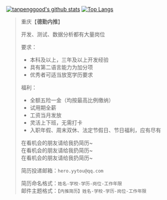 [![tanpenggood's github stats](https://github-readme-stats.vercel.app/api?username=tanpenggood&show_icons=true&theme=cobalt)](https://github.com/anuraghazra/github-readme-stats) [![Top Langs](https://github-readme-stats.vercel.app/api/top-langs/?username=tanpenggood&layout=)](https://github.com/anuraghazra/github-readme-stats)

> 重庆【**德勤内推**】
> 
> 开发、测试、数据分析都有大量岗位
> 
> 要求：
> - 本科及以上，三年及以上开发经验
> - 具有第二语言能力为加分项
> - 优秀者可适当放宽学历要求
> 
> 福利：
> - 全额五险一金（均按最高比例缴纳）
> - 试用期全薪
> - 工资当月发放
> - 灵活上下班，无需打卡
> - 入职年假、周末双休、法定节假日、节日福利，应有尽有
>
> 在看机会的朋友请给我扔简历~<br/>
> 在看机会的朋友请给我扔简历~<br/>
> 在看机会的朋友请给我扔简历~<br/>
>
> 简历投递邮箱：`hero.yytou@qq.com`
>
> 简历命名格式：`姓名-学校-学历-岗位-工作年限`<br/>
> 邮件主题格式：`【内推简历】姓名-学校-学历-岗位-工作年限`
